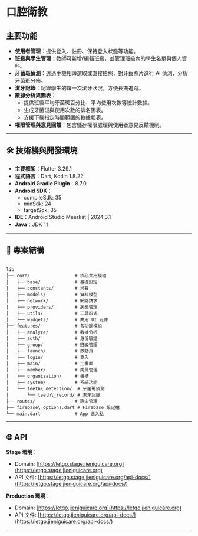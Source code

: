# 口腔衛教

## 主要功能

- **使用者管理**：提供登入、註冊、保持登入狀態等功能。
- **班級與學生管理**：教師可新增/編輯班級，並管理班級內的學生名單與個人資料。
- **牙菌斑偵測**：透過手機相簿選取或直接拍照，對牙齒照片進行 AI 偵測，分析牙菌斑分佈。
- **潔牙記錄**：記錄學生的每一次潔牙狀況，方便長期追蹤。
- **數據分析與圖表**：
  - 提供班級平均牙菌斑百分比、平均使用次數等統計數據。
  - 生成牙菌斑與使用次數的排名圖表。
  - 支援下載指定時間範圍的數據報表。
- **權限管理與意見回饋**：包含儲存權限處理與使用者意見反饋機制。

---

## 🛠️ 技術棧與開發環境

- **主要框架**：Flutter 3.29.1
- **程式語言**：Dart, Kotlin 1.8.22
- **Android Gradle Plugin**：8.7.0
- **Android SDK**：
  - compileSdk: 35
  - minSdk: 24
  - targetSdk: 35
- **IDE**：Android Studio Meerkat | 2024.3.1
- **Java**：JDK 11

---

## 📁 專案結構

```

lib
├── core/                 # 核心共用模組
│   ├── base/             # 基礎設定
│   ├── constants/        # 常數
│   ├── models/           # 資料模型
│   ├── network/          # 網路請求
│   ├── providers/        # 狀態管理
│   ├── utils/            # 工具函式
│   └── widgets/          # 共用 UI 元件
├── features/             # 各功能模組
│   ├── analyze/          # 數據分析
│   ├── auth/             # 身份驗證
│   ├── group/            # 班級管理
│   ├── launch/           # 啟動頁
│   ├── login/            # 登入
│   ├── main/             # 主畫面
│   ├── member/           # 成員管理
│   ├── organization/     # 機構
│   ├── system/           # 系統功能
│   └── teeth\_detection/  # 牙菌斑偵測
│       └── teeth\_record/ # 潔牙記錄
├── routes/               # 路由管理
├── firebase\_options.dart # Firebase 設定檔
└── main.dart             # App 進入點

````

---

## 🌐 API 

**Stage 環境**：

* Domain: [https://letgo.stage.jieniguicare.org](https://letgo.stage.jieniguicare.org)
* API 文件: [https://letgo.stage.jieniguicare.org/api-docs/](https://letgo.stage.jieniguicare.org/api-docs/)

**Production 環境**：

* Domain: [https://letgo.jieniguicare.org](https://letgo.jieniguicare.org)
* API 文件: [https://letgo.jieniguicare.org/api-docs/](https://letgo.jieniguicare.org/api-docs/)

---
